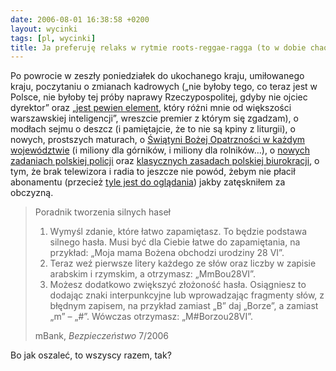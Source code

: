 ```yaml
---
date: 2006-08-01 16:38:58 +0200
layout: wycinki
tags: [pl, wycinki]
title: Ja preferuję relaks w rytmie roots-reggae-ragga (to w dobie chaosu idealna przeciwwaga)
---
```


Po powrocie w zeszły poniedziałek do ukochanego kraju, umiłowanego kraju, poczytaniu o zmianach kadrowych („nie byłoby tego, co teraz jest w Polsce, nie byłoby tej próby naprawy Rzeczypospolitej, gdyby nie ojciec dyrektor” oraz „[jest pewien element](http://www.spieprzajdziadu.com/2006/07/29/czapeczka-z-dzwoneczkami/ 'czapeczka z dzwoneczkami?'), który różni mnie od większości warszawskiej inteligencji”, wreszcie premier z którym się zgadzam), o modłach sejmu o deszcz (i pamiętajcie, że to nie są kpiny z liturgii), o nowych, prostszych maturach, o [Świątyni Bożej Opatrzności w każdym województwie](http://www.spieprzajdziadu.com/2006/07/28/swintynie-swn-widze-wielkn/ 'to jest inicjatywa wielka, historyczna') (i miliony dla górników, i miliony dla rolników…), o [nowych zadaniach polskiej policji](http://queerpolitik.blogspot.com/2006/07/prywatne-jest-polityczne.html 'jedenaste: nie dotykaj') oraz [klasycznych zasadach polskiej biurokracji](http://queerpolitik.blogspot.com/2006/08/czy-aby-na-pewno-nie-jestem-wielbdem.html 'jaki kraj takie urzędy, najwyraźniej'), o tym, że brak telewizora i radia to jeszcze nie powód, żebym nie płacił abonamentu (przecież [tyle jest do oglądania](http://stronger.jogger.pl/2006/08/01/z-macica-w-sluzbie-ojczyzny 'odkurzacz już mam, czas na karierę')) jakby zatęskniłem za obczyzną.

> Poradnik tworzenia silnych haseł
>
> 1. Wymyśl zdanie, które łatwo zapamiętasz. To będzie podstawa silnego hasła. Musi być dla Ciebie łatwe do zapamiętania, na przykład: „Moja mama Bożena obchodzi urodziny 28 VI”.
> 2. Teraz weź pierwsze litery każdego ze słów oraz liczby w zapisie arabskim i rzymskim, a otrzymasz: „MmBou28VI”.
> 3. Możesz dodatkowo zwiększyć złożoność hasła. Osiągniesz to dodając znaki interpunkcyjne lub wprowadzając fragmenty słów, z błędnym zapisem, na przykład zamiast „B” daj „Borze”, a zamiast „m” – „#”. Wówczas otrzymasz: „M#Borzou28VI”.
>
> mBank, <cite>Bezpieczeństwo</cite> 7/2006

Bo jak oszaleć, to wszyscy razem, tak?
